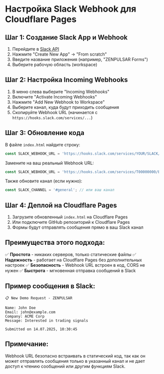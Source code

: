 # Настройка Slack Webhook для Cloudflare Pages

## Шаг 1: Создание Slack App и Webhook

1. Перейдите в [Slack API](https://api.slack.com/apps)
2. Нажмите "Create New App" → "From scratch"
3. Введите название приложения (например, "ZENPULSAR Forms")
4. Выберите рабочую область (workspace)

## Шаг 2: Настройка Incoming Webhooks

1. В меню слева выберите "Incoming Webhooks"
2. Включите "Activate Incoming Webhooks"
3. Нажмите "Add New Webhook to Workspace"
4. Выберите канал, куда будут приходить сообщения
5. Скопируйте Webhook URL (начинается с `https://hooks.slack.com/services/...`)

## Шаг 3: Обновление кода

В файле `index.html` найдите строку:
```javascript
const SLACK_WEBHOOK_URL = 'https://hooks.slack.com/services/YOUR/SLACK/WEBHOOK';
```

Замените на ваш реальный Webhook URL:
```javascript
const SLACK_WEBHOOK_URL = 'https://hooks.slack.com/services/T00000000/B00000000/XXXXXXXXXXXXXXXXXXXXXXXX';
```

Также обновите канал (если нужно):
```javascript
const SLACK_CHANNEL = '#general'; // или ваш канал
```

## Шаг 4: Деплой на Cloudflare Pages

1. Загрузите обновленный `index.html` на Cloudflare Pages
2. Или подключите GitHub репозиторий к Cloudflare Pages
3. Формы будут отправлять сообщения прямо в ваш Slack канал

## Преимущества этого подхода:

✅ **Простота** - никаких серверов, только статические файлы
✅ **Надежность** - работает на Cloudflare Pages без дополнительных настроек
✅ **Безопасность** - Webhook URL встроен в код, CORS не нужен
✅ **Быстрота** - мгновенная отправка сообщений в Slack

## Пример сообщения в Slack:

```
📋 New Demo Request - ZENPULSAR

Name: John Doe
Email: john@example.com
Company: ACME Corp
Message: Interested in trading signals

Submitted on 14.07.2025, 10:30:45
```

## Примечание:

Webhook URL безопасно встраивать в статический код, так как он может отправлять сообщения только в указанный канал и не дает доступ к чтению сообщений или другим функциям Slack.